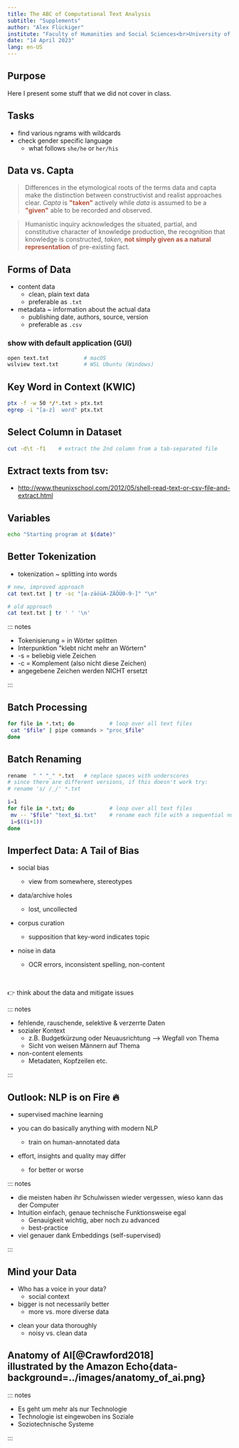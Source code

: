 ```yaml
---
title: The ABC of Computational Text Analysis
subtitle: "Supplements"
author: "Alex Flückiger"
institute: "Faculty of Humanities and Social Sciences<br>University of Lucerne" 
date: "14 April 2023"
lang: en-US
---
```




## Purpose

Here I present some stuff that we did not cover in class.

## Tasks

- find various ngrams with wildcards
- check gender specific language
  - what follows `she/he` or `her/his`



##  Data vs. Capta

> Differences in the etymological roots of the terms data and capta make the distinction between constructivist and realist approaches clear. *Capta* is <span style="color:#b5533c">**"taken"**</span> actively while *data* is assumed to be a <span style="color:#b5533c">**"given"**</span> able to be recorded and observed.

> Humanistic inquiry acknowledges the situated, partial, and constitutive character of knowledge production, the recognition that knowledge is constructed, *taken*, <span style="color:#b5533c">**not simply given as a natural representation**</span> of pre-existing fact.
>



## Forms of Data

- content data
  - clean, plain text data
  - preferable as `.txt`
- metadata ~ information about the actual data
  - publishing date, authors, source, version
  - preferable as `.csv` 



### show with default application (GUI)

```bash
open text.txt			# macOS
wslview text.txt		# WSL Ubuntu (Windows)
```

<!-- xdg-open text.txt		# Ubuntu -->

## Key Word in Context (KWIC)

```bash
ptx -f -w 50 */*.txt > ptx.txt
egrep -i "[a-z]  word" ptx.txt
```



## Select Column in Dataset

```bash
cut -d\t -f1 	# extract the 2nd column from a tab-separated file
```



## Extract texts from tsv: 

* http://www.theunixschool.com/2012/05/shell-read-text-or-csv-file-and-extract.html 

## Variables

```bash
echo "Starting program at $(date)" 
```



## Better Tokenization

- tokenization ~ splitting into words

```bash
# new, improved approach
cat text.txt | tr -sc "[a-zäöüA-ZÄÖÜ0-9-]" "\n"

# old approach
cat text.txt | tr ' ' '\n'	
```

::: notes

- Tokenisierung = in Wörter splitten
- Interpunktion "klebt nicht mehr an Wörtern"
- -s = beliebig viele Zeichen
- -c = Komplement (also nicht diese Zeichen)
- angegebene Zeichen werden NICHT ersetzt

:::



## Batch Processing

```bash
for file in *.txt; do			# loop over all text files
 cat "$file" | pipe commands > "proc_$file"
done
```





## Batch Renaming

```bash
rename  " " "_" *.txt	# replace spaces with underscores
# since there are different versions, if this doesn't work try:
# rename 's/ /_/' *.txt

```

```bash
i=1
for file in *.txt; do			# loop over all text files
 mv -- "$file" "text_$i.txt"	# rename each file with a sequential number
 i=$((i+1))
done
```



## Imperfect Data: A Tail of Bias

- social bias
  - view from somewhere, stereotypes
- data/archive holes

  - lost, uncollected
- corpus curation
  - supposition that key-word indicates topic
- noise in data
  - OCR errors, inconsistent spelling, non-content



<br>

:point_right: think about the data and mitigate issues



::: notes

- fehlende, rauschende, selektive & verzerrte Daten
- sozialer Kontext
  - z.B. Budgetkürzung oder Neuausrichtung --> Wegfall von Thema
  - Sicht von weisen Männern auf Thema
- non-content elements
  - Metadaten, Kopfzeilen etc.

:::



## Outlook: NLP is on Fire 🔥


- supervised machine learning
- you can do basically anything with modern NLP

  - train on human-annotated data
- effort, insights and quality may differ

  - for better or worse

::: notes

- die meisten haben ihr Schulwissen wieder vergessen, wieso kann das der Computer
- Intuition einfach, genaue technische Funktionsweise egal
  - Genauigkeit wichtig, aber noch zu advanced
  - best-practice
- viel genauer dank Embeddings (self-supervised)

:::



## Mind your Data

- Who has a voice in your data?
  - social context
- bigger is not necessarily better
  - more vs. more diverse data

* clean your data thoroughly
  * noisy vs. clean data



## <span style="color:var(--red)">Anatomy of AI[@Crawford2018]<br> illustrated by the Amazon Echo</span>{data-background=../images/anatomy_of_ai.png}

::: notes

- Es geht um mehr als nur Technologie
- Technologie ist eingewoben ins Soziale
- Soziotechnische Systeme

:::